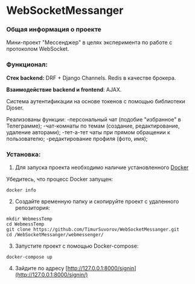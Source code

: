 # WebSocketMessanger
### Общая информация о проекте  
Мини-проект "Мессенджер" в целях эксперимента по работе с протоколом WebSocket.

### Функционал: 
**Стек backend:** DRF + Django Channels. Redis в качестве брокера.

**Взаимодействие backend и frontend**: AJAX.

Система аутентификации на основе токенов с помощью библиотеки Djoser.

Реализованы функции:
-персональный чат (подобие "избранное" в Телеграмме);
-чат-комнаты по темам (создание, редактирование, удаление авторами);
-тет-а-тет чаты при прямом обращении к пользователю;
-редактирование профиля (фото, имя);

### Установка:
1. Для запуска проекта необходимо наличие установленного [Docker](https://desktop.docker.com/win/main/amd64/Docker%20Desktop%20Installer.exe?utm_source=docker&utm_medium=webreferral&utm_campaign=dd-smartbutton&utm_location=module)

Убедитесь, что процесс Docker запущен:
```
docker info
```
2. Создайте временную папку и скопируйте проект с удаленного репозитория:
```
mkdir WebmessTemp
cd WebmessTemp
git clone https://github.com/TimurSuvorov/WebSocketMessanger.git
cd /WebSocketMessanger/webmessenger/
```
3. Запустите проект с помощью Docker-compose:
```
docker-compose up
```
4. Зайдите по адресу [http://127.0.0.1:8000/signin](http://127.0.0.1:8000/signin/)
